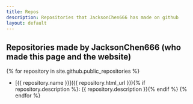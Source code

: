 ```yaml
---
title: Repos
description: Repositories that JacksonChen666 has made on github
layout: default
---
```

## Repositories made by JacksonChen666 (who made this page and the website)

{% for repository in site.github.public_repositories %}
- [{{ repository.name }}]({{ repository.html_url }}){% if repository.description %}: {{ repository.description }}{% endif %}
{% endfor %}